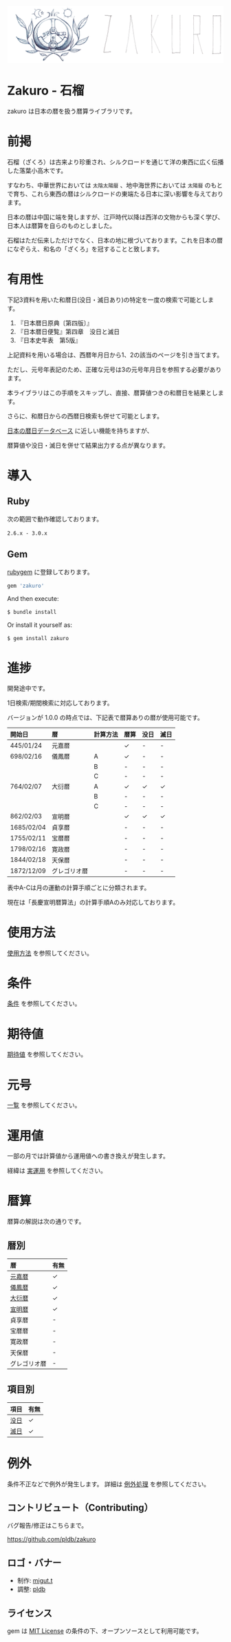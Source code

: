 ![logo](images/logo-text.png)

# Zakuro - 石榴
zakuro は日本の暦を扱う暦算ライブラリです。

# 前掲
石榴（ざくろ）は古来より珍重され、シルクロードを通じて洋の東西に広く伝播した落葉小高木です。

すなわち、中華世界においては `太陰太陽暦` 、地中海世界においては `太陽暦` のもとで育ち、これら東西の暦はシルクロードの東端たる日本に深い影響を与えております。

日本の暦は中国に端を発しますが、江戸時代以降は西洋の文物からも深く学び、日本人は暦算を自らのものとしました。

石榴はただ伝来しただけでなく、日本の地に根づいております。これを日本の暦になぞらえ、和名の「ざくろ」を冠することと致します。

# 有用性

下記3資料を用いた和暦日(没日・滅日あり)の特定を一度の検索で可能とします。

1. 『日本暦日原典〔第四版〕』
2. 『日本暦日便覧』第四章　没日と滅日
3. 『日本史年表　第5版』

上記資料を用いる場合は、西暦年月日から1、2の該当のページを引き当てます。

ただし、元号年表記のため、正確な元号は3の元号年月日を参照する必要があります。

本ライブラリはこの手順をスキップし、直接、暦算値つきの和暦日を結果とします。

さらに、和暦日からの西暦日検索も併せて可能とします。

[日本の暦日データベース](https://eco.mtk.nao.ac.jp/cgi-bin/koyomi/caldb.cgi) に近しい機能を持ちますが、

暦算値や没日・滅日を併せて結果出力する点が異なります。

# 導入

## Ruby

次の範囲で動作確認しております。

`2.6.x - 3.0.x`

## Gem

[rubygem](https://rubygems.org/gems/zakuro) に登録しております。

```ruby
gem 'zakuro'
```

And then execute:

    $ bundle install

Or install it yourself as:

    $ gem install zakuro

# 進捗

開発途中です。

1日検索/期間検索に対応しております。

バージョンが 1.0.0 の時点では、下記表で暦算ありの暦が使用可能です。

|開始日|暦   |計算方法|暦算|没日|滅日|
|:----|:----|:----|:---|:---|:---|
|445/01/24|元嘉暦| |✓|-|-|
|698/02/16|儀鳳暦|A|✓|-|-|
| | |B|-|-|-|
| | |C|-|-|-|
|764/02/07|大衍暦|A|✓|✓|✓|
| | |B|-|-|-|
| | |C|-|-|-|
|862/02/03|宣明暦| |✓|✓|✓|
|1685/02/04|貞享暦| |-|-|-|
|1755/02/11|宝暦暦| |-|-|-|
|1798/02/16|寛政暦| |-|-|-|
|1844/02/18|天保暦| |-|-|-|
|1872/12/09|グレゴリオ暦| |-|-|-|

表中A-Cは月の運動の計算手順ごとに分類されます。

現在は「長慶宣明暦算法」の計算手順Aのみ対応しております。

# 使用方法

[使用方法](./doc/usage.md) を参照してください。

# 条件

[条件](./doc/condition.md) を参照してください。

# 期待値

[期待値](./doc/expection.md) を参照してください。

# 元号

[一覧](./doc/gengou.md) を参照してください。

# 運用値

一部の月では計算値から運用値への書き換えが発生します。

経緯は [実運用](./doc/operation.md) を参照してください。

# 暦算

暦算の解説は次の通りです。

## 暦別

|暦   |有無|
|:----|:----|
|[元嘉暦](./doc/version/genka.md)|✓|
|[儀鳳暦](./doc/version/gihou.md)|✓|
|[大衍暦](./doc/version/daien.md)|✓|
|[宣明暦](./doc/version/senmyou.md)|✓|
|貞享暦|-|
|宝暦暦|-|
|寛政暦|-|
|天保暦|-|
|グレゴリオ暦|-|

## 項目別

|項目   |有無|
|:----|:----|
|[没日](./doc/dropped_date.md)|✓|
|[滅日](./doc/vanished_date.md)|✓|

# 例外

条件不正などで例外が発生します。
詳細は [例外処理](./doc/error.md) を参照してください。

## コントリビュート（Contributing）

バグ報告/修正はこちらまで。

https://github.com/pldb/zakuro

## ロゴ・バナー

* 制作: [migut.t](https://www.instagram.com/migut.t/#)
* 調整: [pldb](https://github.com/pldb)


## ライセンス

gem は [MIT License](https://opensource.org/licenses/MIT) の条件の下、オープンソースとして利用可能です。
